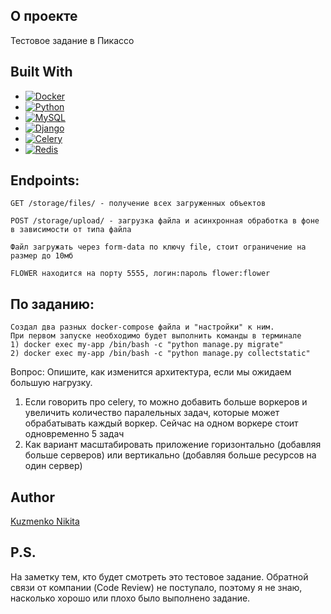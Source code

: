 ## О проекте

Тестовое задание в Пикассо


## Built With

* [![Docker][docker.com]][Docker-url]
* [![Python][Python.org]][Python-url]
* [![MySQL][mysql.org]][mysql-url]
* [![Django][djangoproject.com]][Django-url]
* [![Celery][docs.celeryq.dev]][celery-url]
* [![Redis][redis.io]][redis-url]


## Endpoints:

    GET /storage/files/ - получение всех загруженных объектов

    POST /storage/upload/ - загрузка файла и асинхронная обработка в фоне в зависимости от типа файла
    
    Файл загружать через form-data по ключу file, стоит ограничение на размер до 10мб

    FLOWER находится на порту 5555, логин:пароль flower:flower


## По заданию:
    Создал два разных docker-compose файла и "настройки" к ним.
    При первом запуске необходимо будет выполнить команды в терминале
    1) docker exec my-app /bin/bash -c "python manage.py migrate"
    2) docker exec my-app /bin/bash -c "python manage.py collectstatic"

Вопрос: Опишите, как изменится архитектура, если мы ожидаем большую нагрузку.</p>
1) Если говорить про celery, то можно добавить больше воркеров и увеличить количество паралельных
задач, которые может обрабатывать каждый воркер. Сейчас на одном воркере стоит одновременно 5 задач
2) Как вариант масштабировать приложение горизонтально (добавляя больше серверов) или вертикально (добавляя больше ресурсов на один сервер)

    

## Author
[Kuzmenko Nikita](https://github.com/Arahit0gami)

## P.S.
На заметку тем, кто будет смотреть это тестовое задание. 
Обратной связи от компании (Code Review) не поступало, поэтому я не знаю, насколько хорошо или плохо было выполнено задание.

<!-- MARKDOWN LINKS & IMAGES -->
<!-- https://www.markdownguide.org/basic-syntax/#reference-style-links -->
[djangoproject.com]: https://img.shields.io/badge/Django-4.2.6-green?style=plastic&logo=Django
[Django-url]: https://www.djangoproject.com/
[Python.org]: https://img.shields.io/badge/Python-3.11.0-green?style=plastic&logo=python
[Python-url]: https://python.org
[mysql.org]: https://img.shields.io/badge/MySQL-latest-green?style=plastic&logo=MySQL
[mysql-url]: https://www.mysql.com/
[docker.com]: https://img.shields.io/badge/Docker--compose-3.8-green?style=plastic&logo=docker
[Docker-url]: https://docker.com
[docs.celeryq.dev]: https://img.shields.io/badge/Celery-5.3.4-green?style=plastic&logo=celery&logoColor=green
[celery-url]: https://docs.celeryq.dev
[redis.io]: https://img.shields.io/badge/Redis-4.6.0-green?style=plastic&logo=redis
[redis-url]: https://redis.io/

